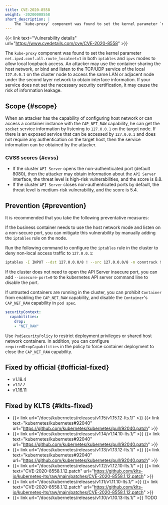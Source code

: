 ```yaml
---
title: CVE-2020-8558
weight: -20200008558
short_description: |
    The `kube-proxy` component was found to set the kernel parameter `net.ipv4.conf.all.route_localnet=1` in both `iptables` and `ipvs` modes to allow local loopback access. An attacker may use the container sharing the host network, or bind and listen to the TCP/UDP service of the local `127.0.0.1` on the cluster node to access the same LAN or adjacent node under the second layer network to obtain interface information. If your service does not set the necessary security certification, it may cause the risk of information leakage.
---
```


{{< link text="Vulnerability details" url="https://www.cvedetails.com/cve/CVE-2020-8558" >}}

The `kube-proxy` component was found to set the kernel parameter `net.ipv4.conf.all.route_localnet=1` in both `iptables` and `ipvs` modes to allow local loopback access. An attacker may use the container sharing the host network, or bind and listen to the TCP/UDP service of the local `127.0.0.1` on the cluster node to access the same LAN or adjacent node under the second layer network to obtain interface information. If your service does not set the necessary security certification, it may cause the risk of information leakage.

## Scope {#scope}

When an attacker has the capability of configuring host network or can access a container instance with the `CAP_NET_RAW` capability, he can get the `socket` service information by listening to `127.0.0.1` on the target node. If there is an exposed service that can be accessed by `127.0.0.1` and does not require any authentication on the target host, then the service information can be obtained by the attacker.

### CVSS scores {#cvss}

- If the cluster `API Server` opens the non-authenticated port (default 8080), then the attacker may obtain information about the `API Server` interface, the threat level is high-risk vulnerabilities, and the score is 8.8.
- If the cluster `API Server` closes non-authenticated ports by default, the threat level is medium-risk vulnerability, and the score is 5.4.

## Prevention {#prevention}

It is recommended that you take the following preventative measures:

If the business container needs to use the host network mode and listen on a non-secure port, you can mitigate this vulnerability by manually adding the `iptables` rule on the node.  

Run the following command to configure the `iptables` rule in the cluster to deny non-local access traffic to `127.0.0.1`:

``` bash
iptables -I INPUT --dst 127.0.0.0/8 ! --src 127.0.0.0/8 -m conntrack ! --ctstate RELATED,ESTABLISHED,DNAT -j DROP
```

If the cluster does not need to open the API Server insecure port, you can add `--insecure-port=0` to the kubernetes API server command line to disable the port.


If untrusted containers are running in the cluster, you can prohibit `Container` from enabling the `CAP_NET_RAW` capability, and disable the `Container`'s `CAP_NET_RAW` capability in `pod spec`.

``` yaml
securityContext:
  capabilities:
    drop: 
    - "NET_RAW"
```

Use `PodSecurityPolicy` to restrict deployment privileges or shared host network containers. In addition, you can configure `requiredDropCapabilities` in the policy to force container deployment to close the `CAP_NET_RAW` capability.

## Fixed by official {#official-fixed}

- v1.18.4
- v1.17.7
- v1.16.11

## Fixed by KLTS {#klts-fixed}

- {{< link url="/docs/kubernetes/releases/v1.15/v1.15.12-lts.1/" >}} {{< link text="kubernetes/kubernetes#92040" url="https://github.com/kubernetes/kubernetes/pull/92040.patch" >}}
- {{< link url="/docs/kubernetes/releases/v1.14/v1.14.10-lts.1/" >}} {{< link text="kubernetes/kubernetes#92040" url="https://github.com/kubernetes/kubernetes/pull/92040.patch" >}}
- {{< link url="/docs/kubernetes/releases/v1.13/v1.13.12-lts.1/" >}} {{< link text="kubernetes/kubernetes#92040" url="https://github.com/kubernetes/kubernetes/pull/92040.patch" >}}
- {{< link url="/docs/kubernetes/releases/v1.12/v1.12.10-lts.1/" >}} {{< link text="CVE-2020-8558.1.12.patch" url="https://github.com/klts-io/kubernetes-lts/raw/main/patches/CVE-2020-8558.1.12.patch" >}}
- {{< link url="/docs/kubernetes/releases/v1.11/v1.11.10-lts.1/" >}} {{< link text="CVE-2020-8558.1.12.patch" url="https://github.com/klts-io/kubernetes-lts/raw/main/patches/CVE-2020-8558.1.12.patch" >}}
- {{< link url="/docs/kubernetes/releases/v1.10/v1.10.13-lts.1/" >}} TODO
